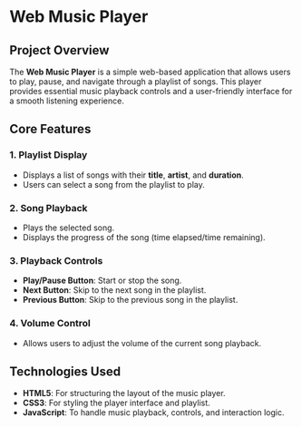 # Web Music Player

## Project Overview
The **Web Music Player** is a simple web-based application that allows users to play, pause, and navigate through a playlist of songs. This player provides essential music playback controls and a user-friendly interface for a smooth listening experience.

## Core Features
### 1. Playlist Display
- Displays a list of songs with their **title**, **artist**, and **duration**.
- Users can select a song from the playlist to play.

### 2. Song Playback
- Plays the selected song.
- Displays the progress of the song (time elapsed/time remaining).

### 3. Playback Controls
- **Play/Pause Button**: Start or stop the song.
- **Next Button**: Skip to the next song in the playlist.
- **Previous Button**: Skip to the previous song in the playlist.

### 4. Volume Control
- Allows users to adjust the volume of the current song playback.

## Technologies Used
- **HTML5**: For structuring the layout of the music player.
- **CSS3**: For styling the player interface and playlist.
- **JavaScript**: To handle music playback, controls, and interaction logic.
